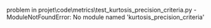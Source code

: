 problem in projet\code\metrics\test_kurtosis_precision_criteria.py - ModuleNotFoundError: No module named 'kurtosis_precision_criteria'
